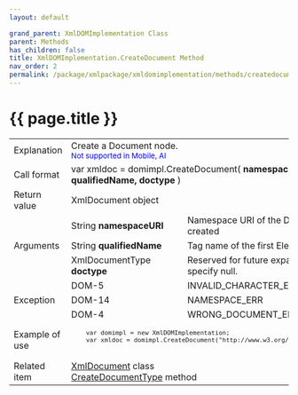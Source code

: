 ```yaml
---
layout: default

grand_parent: XmlDOMImplementation Class
parent: Methods
has_children: false
title: XmlDOMImplementation.CreateDocument Method
nav_order: 2
permalink: /package/xmlpackage/xmldomimplementation/methods/createdocument
---
```

# {{ page.title }}

<table>
  <tr>
    <td>Explanation</td>
    <td colspan="2"> Create a Document node.<br><small><span style="color:blue">Not supported in Mobile, AI</span></small></td>
  </tr>
  <tr>
    <td>Call format</td>
    <td colspan="2">var xmldoc = domimpl.CreateDocument( <b>namespaceURI, qualifiedName, doctype</b> )</td>
  </tr>
  <tr>
    <td>Return value</td>
    <td colspan="2">XmlDocument object</td>
  </tr>  
  <tr>
    <td rowspan="3">Arguments</td>
    <td>String <b>namespaceURI</b></td>
    <td>Namespace URI of the Document node to be created</td>
  </tr>
  <tr>
    <td>String <b>qualifiedName</b></td>
    <td>Tag name of the first Element node</td>
  </tr>
  <tr>
    <td>XmlDocumentType <b>doctype</b></td>
    <td>Reserved for future expansion. Please specify null.</td>
  </tr>
  <tr>
    <td rowspan="3">Exception</td>
    <td>DOM-5</td>
    <td>INVALID_CHARACTER_ERR</td>
  </tr>
  <tr>
    <td>DOM-14</td>
    <td>NAMESPACE_ERR</td>
  </tr>
  <tr>
    <td>DOM-4</td>
    <td>WRONG_DOCUMENT_ERR</td>
  </tr>
  <tr>
    <td>Example of use</td>
    <td colspan="2"><code><pre>
    var domimpl = new XmlDOMImplementation;
    var xmldoc = domimpl.CreateDocument("http://www.w3.org/2000/svg", "svg", null);
    </pre></code></td>
  </tr>
  <tr>
    <td>Related item</td>
    <td colspan="2"><a href="/package/xmlpackage/xmldocument">XmlDocument</a> class<br><a href="/package/xmlpackage/xmldomimplementation/methods/createdocumenttype">CreateDocumentType</a> method</td>
  </tr>
</table>



